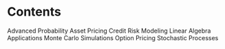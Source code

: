 # Contents
Advanced Probability
Asset Pricing
Credit Risk Modeling
Linear Algebra Applications
Monte Carlo Simulations
Option Pricing
Stochastic Processes
